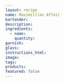 ```yaml
---
layout: recipe
name: Maximillian Affair
bartender:
description:
ingredients:
  - name:
    quantity:
garnish:
glass:
instructions_html:
image:
tags:
products:
featured: false
---
```

